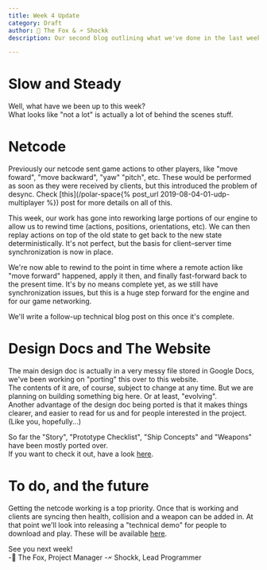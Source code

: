 ```yaml
---
title: Week 4 Update
category: Draft
author: 🦊 The Fox & 🗲 Shockk
description: Our second blog outlining what we've done in the last week and how we've progressed.

---
```


# Slow and Steady

Well, what have we been up to this week?  
What looks like "not a lot" is actually a lot of behind the scenes stuff.  

# Netcode

Previously our netcode sent game actions to other players, like "move foward", "move backward", "yaw" "pitch", etc. These would be performed as soon as they were received by clients, but this introduced the problem of desync. Check [this](/polar-space{% post_url 2019-08-04-01-udp-multiplayer %}) post for more details on all of this.

This week, our work has gone into reworking large portions of our engine to allow us to rewind time (actions, positions, orientations, etc). We can then replay actions on top of the old state to get back to the new state deterministically. It's not perfect, but the basis for client–server time synchronization is now in place.

We're now able to rewind to the point in time where a remote action like "move forward" happened, apply it then, and finally fast-forward back to the present time. It's by no means complete yet, as we still have synchronization issues, but this is a huge step forward for the engine and for our game networking.

We'll write a follow-up technical blog post on this once it's complete.



# Design Docs and The Website

The main design doc is actually in a very messy file stored in Google Docs, we've been working on "porting" this over to this website.  
The contents of it are, of course, subject to change at any time. But we are planning on building something big here. Or at least, "evolving".  
Another advantage of the design doc being ported is that it makes things clearer, and easier to read for us and for people interested in the project. (Like you, hopefully...)

So far the "Story", "Prototype Checklist", "Ship Concepts" and "Weapons" have been mostly ported over.  
If you want to check it out, have a look [here](https://shockkolate.github.io/polar-space/design).



# To do, and the future

Getting the netcode working is a top priority. Once that is working and clients are syncing then health, collision and a weapon can be added in. At that point we'll look into releasing a "technical demo" for people to download and play. These will be available [here](https://shockkolate.github.io/polar-space/release).

See you next week!  
-🦊 The Fox, Project Manager
-🗲 Shockk, Lead Programmer